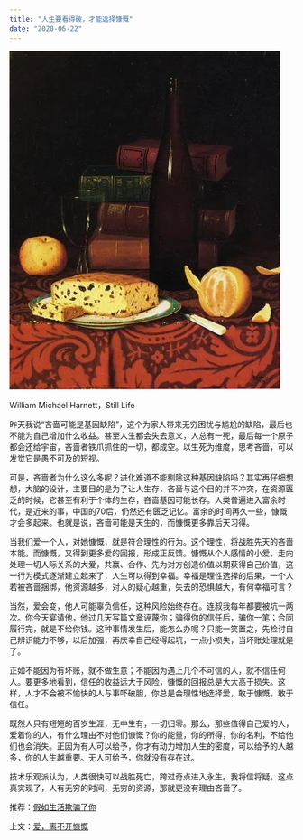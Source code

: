 ```yaml
---
title: "人生要看得破，才能选择慷慨"
date: "2020-06-22"
---
```


  

![连岳文章](images/连岳文章picture-27.jpg)

William Michael Harnett，Still Life 

  

昨天我说“吝啬可能是基因缺陷”，这个为家人带来无穷困扰与尴尬的缺陷，最后也不能为自己增加什么收益。甚至人生都会失去意义，人总有一死，最后每一个原子都会还给宇宙，吝啬者铁爪抓住的一切，都成空。以生死为维度，思考吝啬，可以发觉它是愚不可及的短视。  

  

可是，吝啬者为什么这么多呢？进化难道不能剔除这种基因缺陷吗？其实再仔细想想，大脑的设计，主要目的是为了让人生存，吝啬与这个目的并不冲突，在资源匮乏的时候，它甚至有利于个体的生存，吝啬基因可能长存。人类普遍进入富余时代，是近来的事，中国的70后，仍然还有匮乏记忆。富余的时间再久一些，慷慨才会多起来。也就是说，吝啬可能是天生的，而慷慨更多靠后天习得。

  

当我们爱一个人，对她慷慨，就是符合理性的行为。这个理性，将战胜先天的吝啬本能。而慷慨，又得到更多爱的回报，形成正反馈。慷慨从个人感情的小爱，走向处理一切人际关系的大爱，共赢、合作、先为对方创造价值以期获得自己价值，这一行为模式逐渐建立起来了，人生可以得到幸福。幸福是理性选择的后果，一个人若被吝啬捆绑，他资源越多，对人的疑心越重，失去的恐惧越大，有何幸福可言？

  

当然，爱会变，他人可能辜负信任，这种风险始终存在。连叔我每年都要被坑一两次。你今天宴请他，他过几天写篇文章诬蔑你；骗得你的信任后，骗你一笔；合同履行完，就是不给你钱。这种事情发生后，能怎么办呢？只能一笑置之，先检讨自己辨识能力不够，以后加强，再庆幸自己经得起坑，一点小损失，当坏账处理就是了。

  

正如不能因为有坏账，就不做生意；不能因为遇上几个不可信的人，就不信任何人。要更多地看到，信任的收益远大于风险，慷慨的回报总是大大高于损失。这样，人才不会被不愉快的人与事吓破胆，你总是会理性地选择爱，敢于慷慨，敢于信任。

  

既然人只有短短的百岁生涯，无中生有，一切归零。那么，那些值得自己爱的人，爱着你的人，有什么理由不对他们慷慨？你的能量，你的所得，你的名利，不给他们也会消失。正因为有人可以给予，你才有动力增加人生的密度，可以给予的人越多，你的人生越重要。无人可给予，你就没有存在过。  

  

技术乐观派认为，人类很快可以战胜死亡，跨过奇点进入永生。我将信将疑。这点真实现了，人有无穷的时间，无穷的资源，那就更没有理由吝啬了。

  

推荐：[假如生活欺骗了你](http://mp.weixin.qq.com/s?__biz=MjM5NDU0Mjk2MQ==&mid=2651639876&idx=2&sn=54974b1eab7825a707b97b493f0dc04a&chksm=bd7e545a8a09dd4cb52aa09e960e12fb90e7f424faa071bef62432fbca444a1161a063dccc25&scene=21#wechat_redirect)  

上文：[爱，离不开慷慨](http://mp.weixin.qq.com/s?__biz=MjM5NDU0Mjk2MQ==&mid=2651642780&idx=1&sn=dc9fd10f691f32fb2c0fa3d172928321&chksm=bd7e5f828a09d694ea23fb0eeece5cde6377ed66847b4aff79d5ea8b318f7d09305006127a5f&scene=21#wechat_redirect)
